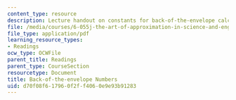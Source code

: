 ```yaml
---
content_type: resource
description: Lecture handout on constants for back-of-the-envelope calculations.
file: /media/courses/6-055j-the-art-of-approximation-in-science-and-engineering-spring-2008/d70f08f617960f2ff4060e9e93b91283_constants.pdf
file_type: application/pdf
learning_resource_types:
- Readings
ocw_type: OCWFile
parent_title: Readings
parent_type: CourseSection
resourcetype: Document
title: Back-of-the-envelope Numbers
uid: d70f08f6-1796-0f2f-f406-0e9e93b91283
---
```

